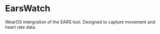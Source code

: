 # EarsWatch
WearOS intergration of the EARS tool. Designed to capture movement and heart rate data.
